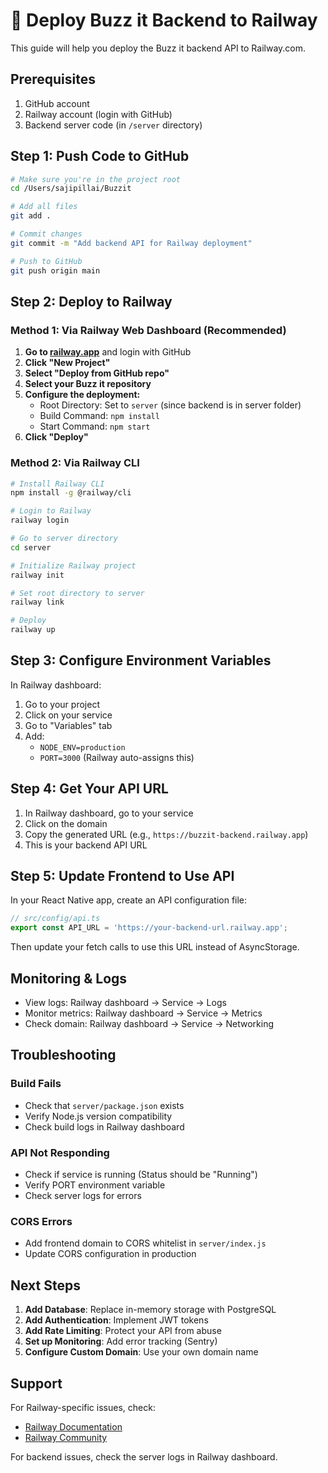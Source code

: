 # 🚂 Deploy Buzz it Backend to Railway

This guide will help you deploy the Buzz it backend API to Railway.com.

## Prerequisites

1. GitHub account
2. Railway account (login with GitHub)
3. Backend server code (in `/server` directory)

## Step 1: Push Code to GitHub

```bash
# Make sure you're in the project root
cd /Users/sajipillai/Buzzit

# Add all files
git add .

# Commit changes
git commit -m "Add backend API for Railway deployment"

# Push to GitHub
git push origin main
```

## Step 2: Deploy to Railway

### Method 1: Via Railway Web Dashboard (Recommended)

1. **Go to [railway.app](https://railway.app)** and login with GitHub
2. **Click "New Project"**
3. **Select "Deploy from GitHub repo"**
4. **Select your Buzz it repository**
5. **Configure the deployment:**
   - Root Directory: Set to `server` (since backend is in server folder)
   - Build Command: `npm install`
   - Start Command: `npm start`
6. **Click "Deploy"**

### Method 2: Via Railway CLI

```bash
# Install Railway CLI
npm install -g @railway/cli

# Login to Railway
railway login

# Go to server directory
cd server

# Initialize Railway project
railway init

# Set root directory to server
railway link

# Deploy
railway up
```

## Step 3: Configure Environment Variables

In Railway dashboard:
1. Go to your project
2. Click on your service
3. Go to "Variables" tab
4. Add:
   - `NODE_ENV=production`
   - `PORT=3000` (Railway auto-assigns this)

## Step 4: Get Your API URL

1. In Railway dashboard, go to your service
2. Click on the domain
3. Copy the generated URL (e.g., `https://buzzit-backend.railway.app`)
4. This is your backend API URL

## Step 5: Update Frontend to Use API

In your React Native app, create an API configuration file:

```typescript
// src/config/api.ts
export const API_URL = 'https://your-backend-url.railway.app';
```

Then update your fetch calls to use this URL instead of AsyncStorage.

## Monitoring & Logs

- View logs: Railway dashboard → Service → Logs
- Monitor metrics: Railway dashboard → Service → Metrics
- Check domain: Railway dashboard → Service → Networking

## Troubleshooting

### Build Fails
- Check that `server/package.json` exists
- Verify Node.js version compatibility
- Check build logs in Railway dashboard

### API Not Responding
- Check if service is running (Status should be "Running")
- Verify PORT environment variable
- Check server logs for errors

### CORS Errors
- Add frontend domain to CORS whitelist in `server/index.js`
- Update CORS configuration in production

## Next Steps

1. **Add Database**: Replace in-memory storage with PostgreSQL
2. **Add Authentication**: Implement JWT tokens
3. **Add Rate Limiting**: Protect your API from abuse
4. **Set up Monitoring**: Add error tracking (Sentry)
5. **Configure Custom Domain**: Use your own domain name

## Support

For Railway-specific issues, check:
- [Railway Documentation](https://docs.railway.app)
- [Railway Community](https://community.railway.app)

For backend issues, check the server logs in Railway dashboard.
